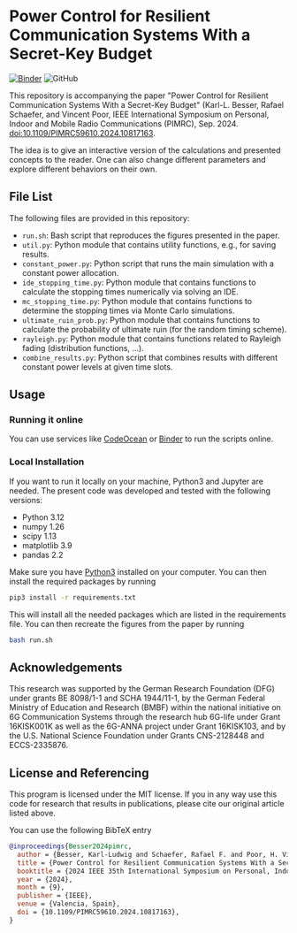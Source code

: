 # Power Control for Resilient Communication Systems With a Secret-Key Budget

[![Binder](https://mybinder.org/badge_logo.svg)](https://mybinder.org/v2/gh/klb2/power-control-resilience-secret-key-budget)
![GitHub](https://img.shields.io/github/license/klb2/power-control-resilience-secret-key-budget)


This repository is accompanying the paper "Power Control for Resilient
Communication Systems With a Secret-Key Budget" (Karl-L. Besser, Rafael
Schaefer, and Vincent Poor, IEEE International Symposium on Personal, Indoor
and Mobile Radio Communications (PIMRC), Sep. 2024.
[doi:10.1109/PIMRC59610.2024.10817163](https://doi.org/10.1109/PIMRC59610.2024.10817163).

The idea is to give an interactive version of the calculations and presented
concepts to the reader. One can also change different parameters and explore
different behaviors on their own.


## File List
The following files are provided in this repository:

- `run.sh`: Bash script that reproduces the figures presented in the paper.
- `util.py`: Python module that contains utility functions, e.g., for saving results.
- `constant_power.py`: Python script that runs the main simulation with a
  constant power allocation.
- `ide_stopping_time.py`: Python module that contains functions to calculate
  the stopping times numerically via solving an IDE.
- `mc_stopping_time.py`: Python module that contains functions to determine the
  stopping times via Monte Carlo simulations.
- `ultimate_ruin_prob.py`: Python module that contains functions to calculate
  the probability of ultimate ruin (for the random timing scheme).
- `rayleigh.py`: Python module that contains functions related to Rayleigh
  fading (distribution functions, ...).
- `combine_results.py`: Python script that combines results with different
  constant power levels at given time slots.


## Usage
### Running it online
You can use services like [CodeOcean](https://codeocean.com) or
[Binder](https://mybinder.org/v2/gh/klb2/power-control-resilience-secret-key-budget/HEAD)
to run the scripts online.

### Local Installation
If you want to run it locally on your machine, Python3 and Jupyter are needed.
The present code was developed and tested with the following versions:

- Python 3.12
- numpy 1.26
- scipy 1.13
- matplotlib 3.9
- pandas 2.2

Make sure you have [Python3](https://www.python.org/downloads/) installed on
your computer.
You can then install the required packages by running
```bash
pip3 install -r requirements.txt
```
This will install all the needed packages which are listed in the requirements 
file. 
You can then recreate the figures from the paper by running
```bash
bash run.sh
```


## Acknowledgements
This research was supported by the German Research Foundation (DFG) under
grants BE 8098/1-1 and SCHA 1944/11-1, by the German Federal Ministry of
Education and Research (BMBF) within the national initiative on 6G
Communication Systems through the research hub 6G-life under Grant 16KISK001K
as well as the 6G-ANNA project under Grant 16KISK103, and by the U.S. National
Science Foundation under Grants CNS-2128448 and ECCS-2335876.


## License and Referencing
This program is licensed under the MIT license. If you in any way use this
code for research that results in publications, please cite our original
article listed above.

You can use the following BibTeX entry
```bibtex
@inproceedings{Besser2024pimrc,
  author = {Besser, Karl-Ludwig and Schaefer, Rafael F. and Poor, H. Vincent},
  title = {Power Control for Resilient Communication Systems With a Secret-Key Budget},
  booktitle = {2024 IEEE 35th International Symposium on Personal, Indoor and Mobile Radio Communications (PIMRC)},
  year = {2024},
  month = {9},
  publisher = {IEEE},
  venue = {Valencia, Spain},
  doi = {10.1109/PIMRC59610.2024.10817163},
}
```
